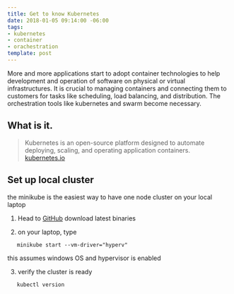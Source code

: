 ```yaml
---
title: Get to know Kubernetes
date: 2018-01-05 09:14:00 -06:00
tags:
- kubernetes
- container
- orachestration
template: post
---
```


More and more applications start to adopt container technologies to help development and operation of software on physical or virtual infrastructures. It is crucial to managing containers and connecting them to customers for tasks like scheduling, load balancing, and distribution. The orchestration tools like kubernetes and swarm become necessary.
<!--more-->

## What is it.
> Kubernetes is an open-source platform designed to automate deploying, scaling, and operating application containers. [kubernetes.io](https://kubernetes.io/docs/concepts/overview/what-is-kubernetes/)

## Set up local cluster

the minikube is the easiest way to have one node cluster on your local laptop

1. Head to [GitHub](https://github.com/kubernetes/minikube) download latest binaries

2. on your laptop, type 

```
   minikube start --vm-driver="hyperv"
```

this assumes windows OS and hypervisor is enabled

3. verify the cluster is ready

```
   kubectl version
```